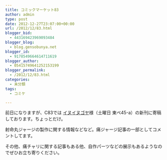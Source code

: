 ```yaml
---
title: コミックマーケット83
author: admin
type: post
date: 2012-12-27T23:07:00+00:00
url: /2012/12/83.html
blogger_bid:
  - 443169423969093484
blogger_blog:
  - blog.gensobunya.net
blogger_id:
  - 9178549664614711619
blogger_author:
  - 05415749641252153199
blogger_permalink:
  - /2012/12/83.html
categories:
  - 未分類
tags:
  - コミケ

---
```

前日になりますが、C83では&nbsp;<a href="http://d09speed.blogspot.jp/2012/11/c8345a.html" target="_blank">イヌイヌゴヤ</a>様（土曜日 東ペ45-a）の新刊に寄稿しております。ちょっとだけ。

射命丸ジャージの製作に関する情報などなど。痛ジャージ記事の一部としてコメントしてます。
  
その他、痛チャリに関する記事もある他、自作パーツなどの展示もあるようなのでぜひお立ち寄りください。

<!-- WP QUADS Content Ad Plugin v. 1.6.0 -->

<div class="quads-location quads-ad1" id="quads-ad1" style="float:none;margin:0px;">
  <!-- gensou-cycle_banner2_AdSense3_1x1_as -->
  
  <ins class="adsbygoogle"
     style="display:block"
     data-ad-client="ca-pub-0056151430743709"
     data-ad-slot="4152578227"
     data-ad-format="auto"></ins>
</div>